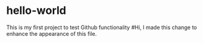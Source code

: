 # hello-world
This is my first project to test Github functionality
#Hi, I made this change to enhance the appearance of this file.
